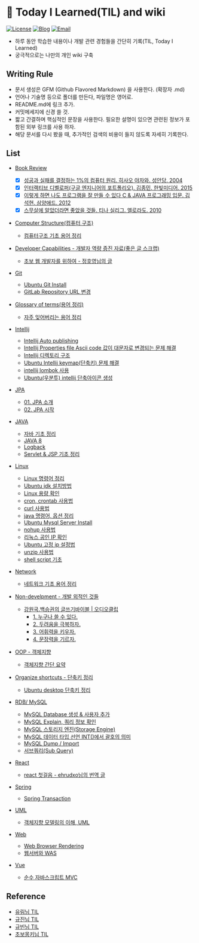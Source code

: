 # 📝 Today I Learned(TIL) and wiki

[![License](https://img.shields.io/github/license/mashape/apistatus.svg)](./LICENSE) [![Blog](https://img.shields.io/badge/Blog-gwonsungjun.github.io-blue.svg)](https://gwonsungjun.github.io/) [![Email](https://img.shields.io/badge/Email-gwonsungjun-yellow.svg)](mailto:sungjunpizz@gmail.com)
- 하루 동안 학습한 내용이나 개발 관련 경험들을 간단히 기록(TIL, Today I Learned)
- 궁극적으로는 나만의 개인 wiki 구축

## Writing Rule
  - 문서 생성은 GFM (Github Flavored Markdown) 을 사용한다. (확장자 .md)
  - 언어나 기술명 등으로 폴더를 만든다, 파일명은 영어로.
  - README.md에 링크 추가.
  - 커밋메세지에 신경 쓸 것.
  - 짧고 간결하며 핵심적인 문장을 사용한다. 필요한 설명이 있으면 관련된 정보가 포함된 외부 링크를 사용 하자.
  - 해당 문서를 다시 봤을 때, 추가적인 검색의 비용이 들지 않도록 자세히 기록한다.

## List
  - [Book Review](https://github.com/gwonsungjun/TIL/blob/master/Book-Review/books.md)
    - [x] [성공과 실패를 결정하는 1%의 컴퓨터 원리. 히사오 야자와. 성안당. 2004](https://github.com/gwonsungjun/TIL/blob/master/Book-Review/Development/1%25-computer-principle-that-determines-success-and-failure.md)
    - [x] [인터랙티브 디벨로퍼(구글 엔지니어의 포트폴리오). 김종민. 한빛미디어. 2015](https://github.com/gwonsungjun/TIL/blob/master/Book-Review/Development/Interactive-Developer.md)
    - [x] [이렇게 하면 나도 프로그램을 잘 만들 수 있다 C & JAVA 프로그래밍 입문. 김석현. 삼양애드. 2012](https://github.com/gwonsungjun/TIL/blob/master/Book-Review/Development/This-way-I-can-make-a-good-program1.md)
    - [x] [스무살에 알았더라면 좋았을 것들. 티나 실리그. 엘로라도. 2010](https://github.com/gwonsungjun/TIL/blob/master/Book-Review/Non-Development/What-would-have-been-nice-if-I'd-known-at-age-20.md)
  - [Computer Structure(컴퓨터 구조)](https://github.com/gwonsungjun/TIL/tree/master/ComputerStructure)
    - [컴퓨터구조 기초 용어 정리](https://github.com/gwonsungjun/TIL/blob/master/ComputerStructure/ComputerStructureBasic.md)
  - [Developer Capabilities - 개발자 역량 증진 자료(좋은 글 스크랩)](https://github.com/gwonsungjun/TIL/tree/master/Developer-Capabilities)
    - [초보 웹 개발자를 위하여 - 정호영님의 글](https://github.com/gwonsungjun/TIL/blob/master/Developer-Capabilities/For-starter-web-developers.md)
  - [Git](https://github.com/gwonsungjun/TIL/tree/master/Git/GitLab)
    - [Ubuntu Git Install](https://github.com/gwonsungjun/TIL/blob/master/Git/ubuntu-gitInstall.md)
    - [GitLab Repository URL 변경](https://github.com/gwonsungjun/TIL/blob/master/Git/GitLab/Rename-GitLab-url.md)
  - [Glossary of terms(용어 정리)](https://github.com/gwonsungjun/TIL/tree/master/GlossaryOfTerms)
    - [자주 잊어버리는 용어 정리](https://github.com/gwonsungjun/TIL/blob/master/GlossaryOfTerms/WholeCollection.md)
  - [Intellij](https://github.com/gwonsungjun/TIL/tree/master/Intellij)
    - [Intellij Auto publishing](https://github.com/gwonsungjun/TIL/blob/master/Intellij/Auto_publishing.md)
    - [Intellij Properties file Ascii code 값이 대문자로 변경되는 문제 해결](https://github.com/gwonsungjun/TIL/blob/master/Intellij/asciicode_uppercase.md)
    - [Intellij 디렉토리 구조](https://github.com/gwonsungjun/TIL/blob/master/Intellij/directory-structure.md)
    - [Ubuntu Intellij keymap(단축키) 문제 해결](https://github.com/gwonsungjun/TIL/blob/master/Intellij/keymapProblem.md)
    - [intellij lombok 사용](https://github.com/gwonsungjun/TIL/blob/master/Intellij/lombok.md)
    - [Ubuntu(우분투) intellij 단축아이콘 생성](https://github.com/gwonsungjun/TIL/blob/master/Intellij/ubuntu-ShortcutIcon.md)
  - [JPA](https://github.com/gwonsungjun/TIL/tree/master/JPA/Java%20ORM%20standard%20JPA%20programming)
    - [01. JPA 소개](https://github.com/gwonsungjun/TIL/blob/master/JPA/Java%20ORM%20standard%20JPA%20programming/1.JPA-introduction.md)
    - [02. JPA 시작](https://github.com/gwonsungjun/TIL/blob/master/JPA/Java%20ORM%20standard%20JPA%20programming/2.JPA-start.md)

  - [JAVA](https://github.com/gwonsungjun/TIL/tree/master/Java)
    - [자바 기초 정리](https://github.com/gwonsungjun/TIL/blob/master/Java/javaBasic.md)
    - [JAVA 8](https://github.com/gwonsungjun/TIL/blob/master/Java/java8.md)
    - [Logback](https://github.com/gwonsungjun/TIL/blob/master/Java/logback.md)
    - [Servlet & JSP 기초 정리](https://github.com/gwonsungjun/TIL/blob/master/Java/servletsAndJsp.md)
  - [Linux](https://github.com/gwonsungjun/TIL/tree/master/Linux/Ubuntu)
    - [Linux 명령어 정리](https://github.com/gwonsungjun/TIL/blob/master/Linux/Ubuntu/linux-command.md)
    - [Ubuntu jdk 설치방법](https://github.com/gwonsungjun/TIL/blob/master/Linux/Ubuntu/Jdk-install.md)
    - [Linux 용량 확인](https://github.com/gwonsungjun/TIL/blob/master/Linux/Ubuntu/capacity-check.md)
    - [cron, crontab 사용법](https://github.com/gwonsungjun/TIL/blob/master/Linux/Ubuntu/crontab.md)
    - [curl 사용법](https://github.com/gwonsungjun/TIL/blob/master/Linux/Ubuntu/curl.md)
    - [java 명령어, 옵션 정리](https://github.com/gwonsungjun/TIL/blob/master/Linux/Ubuntu/java.md)
    - [Ubuntu Mysql Server Install](https://github.com/gwonsungjun/TIL/blob/master/Linux/Ubuntu/mysql-install.md)
    - [nohup 사용법](https://github.com/gwonsungjun/TIL/blob/master/Linux/Ubuntu/nohup.md)
    - [리눅스 공인 IP 확인](https://github.com/gwonsungjun/TIL/blob/master/Linux/Ubuntu/public-ip-check.md)
    - [Ubuntu 고정 ip 설정법](https://github.com/gwonsungjun/TIL/blob/master/Linux/Ubuntu/static-ip-setting.md)
    - [unzip 사용법](https://github.com/gwonsungjun/TIL/blob/master/Linux/Ubuntu/unzip.md)
    - [shell script 기초](https://github.com/gwonsungjun/TIL/blob/master/Linux/Ubuntu/shell-script.md)
  - [Network](https://github.com/gwonsungjun/TIL/tree/master/Network)
    - [네트워크 기초 용어 정리](https://github.com/gwonsungjun/TIL/blob/master/Network/Network-basic.md)
  - [Non-develpment - 개발 외적인 것들](https://github.com/gwonsungjun/TIL/tree/master/Non-development)
    - [강원국.백승권의 글쓰기바이블 | 오디오클립](https://github.com/gwonsungjun/TIL/tree/master/Non-development/Writing%20Bible)
      - [1. 누구나 쓸 수 있다.](https://github.com/gwonsungjun/TIL/blob/master/Non-development/Writing%20Bible/1-Anyone-can-write.md)
      - [2. 두려움을 극복하자.](https://github.com/gwonsungjun/TIL/blob/master/Non-development/Writing%20Bible/2-Let's-overcome-fear.md)
      - [3. 어휘력을 키우자.](https://github.com/gwonsungjun/TIL/blob/master/Non-development/Writing%20Bible/3-Increase-your-vocabulary.md)
      - [4. 문장력을 기르자.](https://github.com/gwonsungjun/TIL/blob/master/Non-development/Writing%20Bible/4-Let's-draw-a-sentence.md)
  - [OOP - 객체지향](https://github.com/gwonsungjun/TIL/blob/master/OOP/Object-oriented-programming.md)
    - [객체지향 간단 요약](https://github.com/gwonsungjun/TIL/blob/master/OOP/Object-oriented-programming.md)
  - [Organize shortcuts - 단축키 정리](https://github.com/gwonsungjun/TIL/tree/master/Organize-Shortcuts)
    - [Ubuntu desktop 단축키 정리](https://github.com/gwonsungjun/TIL/blob/master/Organize-Shortcuts/Ubuntu-shortcuts.md)
  - [RDB/ MySQL](https://github.com/gwonsungjun/TIL/tree/master/RDB/MySQL)
    - [MySQL Database 생성 & 사용자 추가](https://github.com/gwonsungjun/TIL/blob/master/RDB/MySQL/Create%20DB%20and%20Add%20User.md)
    - [MySQL Explain, 쿼리 정보 확인](https://github.com/gwonsungjun/TIL/blob/master/RDB/MySQL/Explain.md)
    - [MySQL 스토리지 엔진(Storage Engine)](https://github.com/gwonsungjun/TIL/blob/master/RDB/MySQL/Storage-Engine.md)
    - [MySQL 데이터 타입 선언 INT()에서 괄호의 의미](https://github.com/gwonsungjun/TIL/blob/master/RDB/MySQL/Zerofill.md)
    - [MySQL Dump / Import](https://github.com/gwonsungjun/TIL/blob/master/RDB/MySQL/dump-command.md)
    - [서브쿼리(Sub Query)](https://github.com/gwonsungjun/TIL/blob/master/RDB/MySQL/subquery.md)
  - [React](https://github.com/gwonsungjun/TIL/tree/master/React)
    - [react 첫걸음 - ehrudxo님의 번역 글](https://github.com/gwonsungjun/TIL/blob/master/React/React-FirstStep.md)
  - [Spring](https://github.com/gwonsungjun/TIL/tree/master/Spring)
    - [Spring Transaction](https://github.com/gwonsungjun/TIL/blob/master/Spring/SpringTransaction.md)
  - [UML](https://github.com/gwonsungjun/TIL/tree/master/UML)
    - [객체지향 모델링의 이해, UML](https://github.com/gwonsungjun/TIL/blob/master/UML/UML-Basic.md)
  - [Web](https://github.com/gwonsungjun/TIL/tree/master/Web)
    - [Web Browser Rendering](https://github.com/gwonsungjun/TIL/blob/master/Web/browser-Rendering.md)
    - [웹서버와 WAS](https://github.com/gwonsungjun/TIL/blob/master/Web/webServer-WAS.md)
  - [Vue](https://github.com/gwonsungjun/TIL/tree/master/vue)
    - [순수 자바스크립트 MVC](https://github.com/gwonsungjun/TIL/blob/master/vue/pureJSMVC.md)

## Reference
- [유림님 TIL](https://github.com/milooy/TIL#today-i-learned)
- [규진님 TIL](https://github.com/iamkyu/TIL)
- [규빈님 TIL](https://github.com/Gyubin/TIL)
- [초보몽키님 TIL](https://wayhome25.github.io/)
